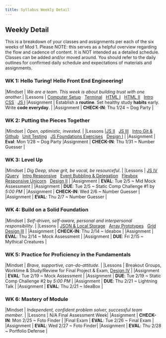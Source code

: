 ```yaml
---
title: Syllabus Weekly Detail
---
```


## Weekly Detail
This is a breakdown of your classes and assignments per each of the six weeks of Mod 1. Please NOTE: this serves as a helpful overview regarding the flow and cadence of content. It is NOT intended as a detailed schedule. Classes can be added and/or moved around. You should refer to the daily outlines for confirmed daily schedule and expectations of materials and assignments.

### WK 1: Hello Turing! Hello Front End Engineering!

|Mindset     | _We are a team. This week is about building trust with one another_.|
|Lessons     | [Computer Setup](http://frontend.turing.io/lessons/module-1/computer-setup.html) &nbsp; [Terminal](http://frontend.turing.io/lessons/module-1/getting-around-in-the-terminal.html) &nbsp; [HTML I](http://frontend.turing.io/lessons/module-1/html-1.html) &nbsp; [HTML II](http://frontend.turing.io/lessons/module-1/html-2.html) &nbsp; [Intro CSS](http://frontend.turing.io/lessons/module-1/css-1.html) &nbsp; [JS I](http://frontend.turing.io/lessons/module-1/js-1.html)
|Assignment  | Establish a __routine__. Set healthy study __habits__ early. Write __code everyday__. |
|Assignment  | __CHECK-IN__: Thu 1/24 ~ Dog Party |

### WK 2: Putting the Pieces Together

|Mindset     | _Open, optimistic, invested_. |
|Lessons     |[JS II](http://frontend.turing.io/lessons/module-1/js-2.html) &nbsp; [JS III](http://frontend.turing.io/lessons/module-1/js-3-dom-manipulation.html) &nbsp; [Intro Git & Github](http://frontend.turing.io/lessons/module-1/git-and-github.html) &nbsp; [Unit Testing](http://frontend.turing.io/lessons/module-1/introduction-to-testing-javascript.html) &nbsp; [JS Foundations Exercises](https://github.com/turingschool-examples/javascript-foundations) &nbsp; [Design I](http://frontend.turing.io/lessons/module-1/design-1.html) |
|Assignment  | __Eval__: Mon 1/28 ~ Dog Party
|Assignment  | __CHECK-IN__: Thu 1/31 ~ Number Guesser |

### WK 3: Level Up

|Mindset     | _Dig Deep, show grit, be vocal, be resourceful_. |
|Lessons     | [JS IV](http://frontend.turing.io/lessons/module-1/js-4.html) &nbsp; [jQuery](http://frontend.turing.io/lessons/module-1/introduction-to-jquery.html) &nbsp; [Intro Responsive](http://frontend.turing.io/lessons/module-1/intro-responsive.html) &nbsp; [Event Bubbling & Delegation](http://frontend.turing.io/lessons/module-1/event-bubbling-and-delegation.html) &nbsp; [Flexbox](http://frontend.turing.io/lessons/module-1/introduction-to-flexbox.html) &nbsp; [Responsive Unicorn](https://github.com/turingschool-examples/responsive-rescue) &nbsp; [Design II](https://github.com/turingschool-examples/mod1-typography-foundations) |
|Assignment  | __EVAL__: Tue 2/5 ~ Mid Mock Assessment |
|Assignment  | __DUE__: Tue 2/5 ~ Static Comp Challenge #1 by *5:00 PM* |
|Assignment  | __CHECK-IN__: Wed 2/6 ~ Number Guesser |
|Assignment  | __EVAL__: Thu 2/7 ~ Number Guesser |

### WK 4: Build on a Solid Foundation

|Mindset     | _Self-driven, self-aware, personal and interpersonal responsibility_. |
|Lessons     | [JSON & Local Storage](http://frontend.turing.io/lessons/module-1/json-and-localstorage.html) &nbsp; [Array Prototypes](http://frontend.turing.io/lessons/module-1/array-prototype-methods-intro) &nbsp; [Grid](http://frontend.turing.io/lessons/module-1/introduction-to-grid.html) &nbsp; [Design III](https://github.com/turingschool-examples/mod1-color-theory-foundations/blob/master/readme.md) |
|Assignment  | __CHECK-IN__:  Thu 2/14 ~ Ideabox |
|Assignment  | __EVAL__: Thu 2/14 ~ Mock Assessment |
|Assignment  | __DUE__: Fri 2/15 ~ Mythical Creatures |

### WK 5: Practice for Proficiency in the Fundamentals

|Mindset     | _Brave, supportive, can-do-attitude_. |
|Lessons     | Breakout Groups, Worktime & Study/Review for Final Project & Exam, [Design IV](https://github.com/turingschool-examples/mod1-gestalt-principals-foundations) |
|Assignment  | __EVAL__: Tue 2/19 ~ Mock Assessment |
|Assignment  | __DUE__:  Tue 2/19 ~ Static Comp Challenge #2 by *5:00 PM* |
|Assignment  | __DUE__:  Thu 2/21 ~ Lightning Talk |
|Assignment  | __EVAL__: Thu 2/21 ~ IdeaBox |

### WK 6: Mastery of Module

|Mindset     | _Independent, confident problem solver, successful team member_. |
|Lessons     | N/A Final Assessment Week|
|Assignment  | __CHECK-IN__: Mon 2/25 ~ Foto Finder |
|Final Exam  | __EVAL__: Tue 2/26 ~ Final Exam |
|Assignment  | __EVAL__: Wed 2/27 ~ Foto Finder|
|Assignment  | __EVAL__: Thu 2/28 ~ Portfolio Defense |
